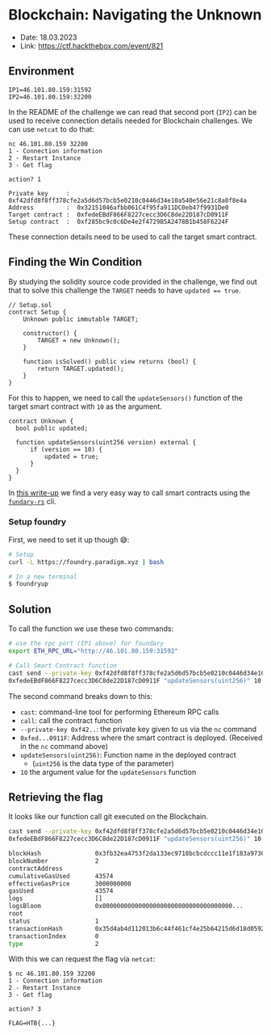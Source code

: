 # Blockchain: Navigating the Unknown

- Date: 18.03.2023
- Link: <https://ctf.hackthebox.com/event/821>

## Environment

```
IP1=46.101.80.159:31592
IP2=46.101.80.159:32200
```

In the README of the challenge we can read that second port (`IP2`) can be used
to receive connection details needed for Blockchain challenges. We can use `netcat`
to do that:

```shell-session
nc 46.101.80.159 32200
1 - Connection information
2 - Restart Instance
3 - Get flag

action? 1

Private key     :  0xf42dfd8f8ff378cfe2a5d6d57bcb5e0210c0446d34e10a540e56e21c8a0f8e4a
Address         :  0x32151046afbb061C4f95fa911DC0eb47f9931De0
Target contract :  0xfedeEBdF866F8227cecc3D6C8de22D187cD0911F
Setup contract  :  0xf285bc9c0c6De4e2f4729B5A2478B1b458F6224F
```

These connection details need to be used to call the target smart contract.

## Finding the Win Condition

By studying the solidity source code provided in the challenge, we find out that
to solve this challenge the `TARGET` needs to have `updated == true`.

``` solidity
// Setup.sol
contract Setup {
    Unknown public immutable TARGET;

    constructor() {
        TARGET = new Unknown();
    }

    function isSolved() public view returns (bool) {
        return TARGET.updated();
    }
}
```

For this to happen, we need to call the `updateSensors()` function of the target
smart contract with `10` as the argument.

``` solidity
contract Unknown {
  bool public updated;

  function updateSensors(uint256 version) external {
      if (version == 10) {
          updated = true;
      }
  }
}
```

In [this write-up](https://infosecwriteups.com/openzeppelin-ethernaut-part-0x00-be38d7113110)
we find a very easy way to call smart contracts using the
[`fundary-rs`](https://book.getfoundry.sh/) cli.

### Setup foundry

First, we need to set it up though :sweat_smile::

``` sh
# Setup 
curl -L https://foundry.paradigm.xyz | bash

# In a new terminal
$ foundryup
```

## Solution

To call the function we use these two commands:

``` sh
# use the rpc port (IP1 above) for foundary
export ETH_RPC_URL="http://46.101.80.159:31592"

# Call Smart Contract function
cast send --private-key 0xf42dfd8f8ff378cfe2a5d6d57bcb5e0210c0446d34e10a540e56e21c8a0f8e4a \
0xfedeEBdF866F8227cecc3D6C8de22D187cD0911F "updateSensors(uint256)" 10
```

The second command breaks down to this:

- `cast`: command-line tool for performing Ethereum RPC calls
- `call`: call the contract function
- `--private-key 0xf42..`: the private key given to us via the `nc` command
- `0xfed...0911F`: Address where the smart contract
  is deployed. (Received in the `nc` command above)
- `updateSensors(uint256)`: Function name in the deployed contract
    - (`uint256` is the data type of the parameter)
- `10` the argument value for the `updateSensors` function

## Retrieving the flag

It looks like our function call git executed on the Blockchain.

``` sh
cast send --private-key 0xf42dfd8f8ff378cfe2a5d6d57bcb5e0210c0446d34e10a540e56e21c8a0f8e4a \
0xfedeEBdF866F8227cecc3D6C8de22D187cD0911F "updateSensors(uint256)" 10

blockHash               0x3fb32ea4753f2da133ec9718bcbcdccc11e1f183a97307aa3b6269b06da20f76
blockNumber             2
contractAddress         
cumulativeGasUsed       43574
effectiveGasPrice       3000000000
gasUsed                 43574
logs                    []
logsBloom               0x000000000000000000000000000000000000...
root                    
status                  1
transactionHash         0x35d4ab4d112013b6c44f461cf4e25b64215d6d18d059226263c2bfa8da17e9c2
transactionIndex        0
type                    2
```

With this we can request the flag via `netcat`:

``` shell-session
$ nc 46.101.80.159 32200 
1 - Connection information
2 - Restart Instance
3 - Get flag

action? 3

FLAG=HTB{...} 
```
